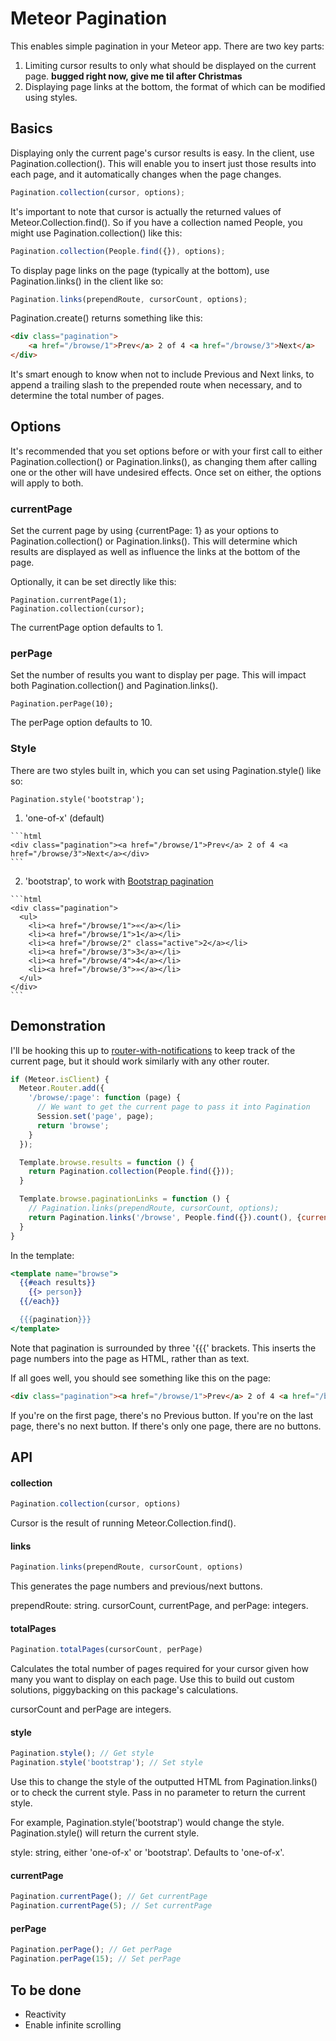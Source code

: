 Meteor Pagination
==============================================

This enables simple pagination in your Meteor app. There are two key parts:

  1. Limiting cursor results to only what should be displayed on the current page. **bugged right now, give me til after Christmas**
  2. Displaying page links at the bottom, the format of which can be modified using styles.

## Basics

Displaying only the current page's cursor results is easy. In the client, use Pagination.collection(). This will enable you to insert just those results into each page, and it automatically changes when the page changes.

```js
Pagination.collection(cursor, options);
```

It's important to note that cursor is actually the returned values of Meteor.Collection.find(). So if you have a collection named People, you might use Pagination.collection() like this:

```js
Pagination.collection(People.find({}), options);
```

To display page links on the page (typically at the bottom), use Pagination.links() in the client like so:

```js
Pagination.links(prependRoute, cursorCount, options);
```

Pagination.create() returns something like this:

```html
<div class="pagination">
    <a href="/browse/1">Prev</a> 2 of 4 <a href="/browse/3">Next</a>
</div>
```

It's smart enough to know when not to include Previous and Next links, to append a trailing slash to the prepended route when necessary, and to determine the total number of pages.

## Options

It's recommended that you set options before or with your first call to either Pagination.collection() or Pagination.links(), as changing them after calling one or the other will have undesired effects. Once set on either, the options will apply to both.

### currentPage

Set the current page by using {currentPage: 1} as your options to Pagination.collection() or Pagination.links(). This will determine which results are displayed as well as influence the links at the bottom of the page.

Optionally, it can be set directly like this:

    Pagination.currentPage(1);
    Pagination.collection(cursor);

The currentPage option defaults to 1.

### perPage

Set the number of results you want to display per page. This will impact both Pagination.collection() and Pagination.links().

    Pagination.perPage(10);

The perPage option defaults to 10.

### Style

There are two styles built in, which you can set using Pagination.style() like so:

    Pagination.style('bootstrap');

  1. 'one-of-x' (default)

    ```html
    <div class="pagination"><a href="/browse/1">Prev</a> 2 of 4 <a href="/browse/3">Next</a></div>
    ```
  
  2. 'bootstrap', to work with [Bootstrap pagination](http://twitter.github.com/bootstrap/components.html#pagination) 

    ```html
    <div class="pagination">
      <ul>
        <li><a href="/browse/1">«</a></li>
        <li><a href="/browse/1">1</a></li>
        <li><a href="/browse/2" class="active">2</a></li>
        <li><a href="/browse/3">3</a></li>
        <li><a href="/browse/4">4</a></li>
        <li><a href="/browse/3">»</a></li>
      </ul>
    </div>
    ``` 

## Demonstration

I'll be hooking this up to [router-with-notifications](https://github.com/egtann/meteor-router) to keep track of the current page, but it should work similarly with any other router.

```js
if (Meteor.isClient) {
  Meteor.Router.add({
    '/browse/:page': function (page) {
      // We want to get the current page to pass it into Pagination
      Session.set('page', page);
      return 'browse';
    }
  });

  Template.browse.results = function () {
    return Pagination.collection(People.find({}));
  }

  Template.browse.paginationLinks = function () {
    // Pagination.links(prependRoute, cursorCount, options);
    return Pagination.links('/browse', People.find({}).count(), {currentPage: Session.get('page'), perPage: 8});
  }
}
```

In the template:

```handlebars
<template name="browse">
  {{#each results}}
    {{> person}}
  {{/each}}

  {{{pagination}}}
</template>
```

Note that pagination is surrounded by three '{{{' brackets. This inserts the page numbers into the page as HTML, rather than as text.

If all goes well, you should see something like this on the page:

```html
<div class="pagination"><a href="/browse/1">Prev</a> 2 of 4 <a href="/browse/3">Next</a></div>
```

If you're on the first page, there's no Previous button. If you're on the last page, there's no next button. If there's only one page, there are no buttons.

## API

#### collection

```js
Pagination.collection(cursor, options)
```

Cursor is the result of running Meteor.Collection.find().

#### links 

```js
Pagination.links(prependRoute, cursorCount, options)
```

This generates the page numbers and previous/next buttons.

prependRoute: string.
cursorCount, currentPage, and perPage: integers.

#### totalPages

```js
Pagination.totalPages(cursorCount, perPage)
```

Calculates the total number of pages required for your cursor given how many you want to display on each page. Use this to build out custom solutions, piggybacking on this package's calculations.

cursorCount and perPage are integers.

#### style

```js
Pagination.style(); // Get style
Pagination.style('bootstrap'); // Set style
```

Use this to change the style of the outputted HTML from Pagination.links() or to check the current style. Pass in no parameter to return the current style.

For example, Pagination.style('bootstrap') would change the style. Pagination.style() will return the current style.

style: string, either 'one-of-x' or 'bootstrap'. Defaults to 'one-of-x'.

#### currentPage

```js
Pagination.currentPage(); // Get currentPage
Pagination.currentPage(5); // Set currentPage
```

#### perPage

```js
Pagination.perPage(); // Get perPage
Pagination.perPage(15); // Set perPage
```

## To be done

  - Reactivity
  - Enable infinite scrolling
